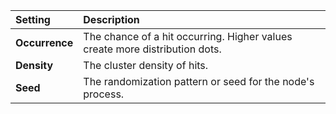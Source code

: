 | Setting        | Description                                                                 |
| :------------- | :-------------------------------------------------------------------------- |
| **Occurrence** | The chance of a hit occurring. Higher values create more distribution dots. |
| **Density**    | The cluster density of hits.                                                |
| **Seed**       | The randomization pattern or seed for the node's process.                   |
